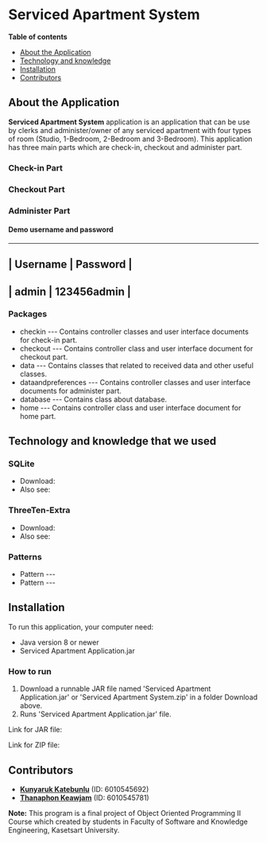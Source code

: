 # Serviced Apartment System
**Table of contents**
- [About the Application](#about-the-application)
- [Technology and knowledge](#technology-and-knowledge-that-we-used)
- [Installation](#installation)
- [Contributors](#contributors)

## About the Application
**Serviced Apartment System** application is an application that can be use by clerks and administer/owner of any serviced apartment with four types of room (Studio, 1-Bedroom, 2-Bedroom and 3-Bedroom). This application has three main parts which are check-in, checkout and administer part.

### Check-in Part

### Checkout Part

### Administer Part

#### Demo username and password
---------------------------------
| **Username** |  **Password**  |
---------------------------------
| admin        | 123456admin    |
---------------------------------

### Packages
- checkin --- Contains controller classes and user interface documents for check-in part.
- checkout --- Contains controller class and user interface document for checkout part.
- data --- Contains classes that related to received data and other useful classes.
- dataandpreferences --- Contains controller classes and user interface documents for administer part.
- database --- Contains class about database.
- home --- Contains controller class and user interface document for home part.

## Technology and knowledge that we used
### SQLite

- Download: 
- Also see: 

### ThreeTen-Extra

- Download: 
- Also see: 

### Patterns
- Pattern --- 
- Pattern --- 

## Installation
To run this application, your computer need:
 - Java version 8 or newer
 - Serviced Apartment Application.jar
 
### How to run
 1. Download a runnable JAR file named 'Serviced Apartment Application.jar' or 'Serviced Apartment System.zip' in a folder Download above.
 2. Runs 'Serviced Apartment Application.jar' file.
 
 Link for JAR file: 
 
 Link for ZIP file: 

## Contributors
- [**Kunyaruk Katebunlu**](https://github.com/NokKbl) (ID: 6010545692)
- [**Thanaphon Keawjam**](https://github.com/ThanaphonKeawjam) (ID: 6010545781)
	
**Note:**
This program is a final project of Object Oriented Programming II Course which created by students in Faculty of Software and Knowledge Engineering, Kasetsart University.